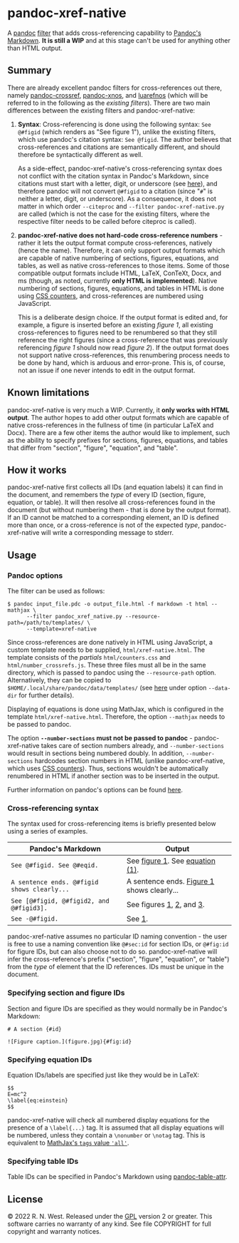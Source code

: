 # pandoc-xref-native

A [pandoc](https://pandoc.org/index.html) [filter](https://pandoc.org/filters.html) that adds cross-referencing capability to [Pandoc's Markdown](https://pandoc.org/MANUAL.html#pandocs-markdown). **It is still a WIP** and at this stage can't be used for anything other than HTML output.

## Summary

There are already excellent pandoc filters for cross-references out there, namely [pandoc-crossref](https://github.com/lierdakil/pandoc-crossref), [pandoc-xnos](https://github.com/tomduck/pandoc-xnos), and [luarefnos](https://github.com/tstenner/luarefnos) (which will be referred to in the following as the *existing filters*). There are two main differences between the existing filters and pandoc-xref-native:

1. **Syntax**: Cross-referencing is done using the following syntax: `See @#figid` (which renders as "See figure 1"), unlike the existing filters, which use pandoc's citation syntax: `See @figid`. The author believes that cross-references and citations are semantically different, and should therefore be syntactically different as well.<div></div>
As a side-effect, pandoc-xref-native's cross-referencing syntax does not conflict with the citation syntax in Pandoc's Markdown, since citations must start with a letter, digit, or underscore (see [here](https://pandoc.org/MANUAL.html#citation-syntax)), and therefore pandoc will not convert `@#figid` to a citation (since "`#`" is neither a letter, digit, or underscore). As a consequence, it does not matter in which order `--citeproc` and `--filter pandoc-xref-native.py` are called (which is not the case for the existing filters, where the respective filter needs to be called before citeproc is called).


2. **pandoc-xref-native does not hard-code cross-reference numbers** - rather it lets the output format compute cross-references, natively (hence the name). Therefore, it can only support output formats which are capable of native numbering of sections, figures, equations, and tables, as well as native cross-references to those items. Some of those compatible output formats include HTML, LaTeX, ConTeXt, Docx, and ms (though, as noted, currently **only HTML is implemented**). Native numbering of sections, figures, equations, and tables in HTML is done using [CSS counters](https://developer.mozilla.org/en-US/docs/Web/CSS/CSS_Counter_Styles/Using_CSS_counters), and cross-references are numbered using JavaScript.<div></div>
This is a deliberate design choice. If the output format is edited and, for example, a figure is inserted before an existing *figure 1*, all existing cross-references to figures need to be renumbered so that they still reference the right figures (since a cross-reference that was previously referencing *figure 1* should now read *figure 2*). If the output format does not support native cross-references, this renumbering process needs to be done by hand, which is arduous and error-prone. This is, of course, not an issue if one never intends to edit in the output format.


## Known limitations

pandoc-xref-native is very much a WIP. Currently, it **only works with HTML output**. The author hopes to add other output formats which are capable of native cross-references in the fullness of time (in particular LaTeX and Docx). There are a few other items the author would like to implement, such as the ability to specify prefixes for sections, figures, equations, and tables that differ from "section", "figure", "equation", and "table".


## How it works

pandoc-xref-native first collects all IDs (and equation labels) it can find in the document, and remembers the *type* of every ID (section, figure, equation, or table). It will then resolve all cross-references found in the document (but without numbering them - that is done by the output format). If an ID cannot be matched to a corresponding element, an ID is defined more than once, or a cross-reference is not of the expected *type*, pandoc-xref-native will write a corresponding message to stderr.


## Usage

### Pandoc options

The filter can be used as follows:
```
$ pandoc input_file.pdc -o output_file.html -f markdown -t html --mathjax \
      --filter pandoc_xref_native.py --resource-path=/path/to/templates/ \
      --template=xref-native
```
Since cross-references are done natively in HTML using JavaScript, a custom template needs to be supplied, `html/xref-native.html`. The template consists of the *partials* `html/counters.css` and `html/number_crossrefs.js`. These three files must all be in the same directory, which is passed to pandoc using the `--resource-path` option. Alternatively, they can be copied to `$HOME/.local/share/pandoc/data/templates/` (see [here](https://pandoc.org/MANUAL.html#general-options) under option `--data-dir` for further details).

Displaying of equations is done using MathJax, which is configured in the template `html/xref-native.html`. Therefore, the option `--mathjax` needs to be passed to pandoc.

The option **`--number-sections` must not be passed to pandoc** - pandoc-xref-native takes care of section numbers already, and `--number-sections` would result in sections being numbered doubly. In addition, `--number-sections` hardcodes section numbers in HTML (unlike pandoc-xref-native, which uses [CSS counters](https://developer.mozilla.org/en-US/docs/Web/CSS/CSS_Counter_Styles/Using_CSS_counters)). Thus, sections wouldn't be automatically renumbered in HTML if another section was to be inserted in the output.

Further information on pandoc's options can be found [here](https://pandoc.org/MANUAL.html#options).

### Cross-referencing syntax

The syntax used for cross-referencing items is briefly presented below using a series of examples.

| Pandoc's Markdown | Output |
| --- | --- |
| `See @#figid. See @#eqid.` | See [figure 1](#). See [equation (1)](#). |
| `A sentence ends. @#figid shows clearly...` | A sentence ends. [Figure 1](#) shows clearly... |
| `See [@#figid, @#figid2, and @#figid3].` | See figures [1](#), [2](#), and [3](#). |
| `See -@#figid.` | See [1](). |

pandoc-xref-native assumes no particular ID naming convention - the user is free to use a naming convention like `@#sec:id` for section IDs, or `@#fig:id` for figure IDs, but can also choose not to do so. pandoc-xref-native will infer the cross-reference's prefix ("section", "figure", "equation", or "table") from the *type* of element that the ID references. IDs must be unique in the document.

### Specifying section and figure IDs

Section and figure IDs are specified as they would normally be in Pandoc's Markdown:
```
# A section {#id}

![Figure caption.](figure.jpg){#fig:id}
```

### Specifying equation IDs

Equation IDs/labels are specified just like they would be in LaTeX:
```
$$
E=mc^2
\label{eq:einstein}
$$
```
pandoc-xref-native will check all numbered display equations for the presence of a `\label{...}` tag. It is assumed that all display equations will be numbered, unless they contain a `\nonumber` or `\notag` tag. This is equivalent to [MathJax's `tags` value `'all'`](https://docs.mathjax.org/en/latest/input/tex/eqnumbers.html).

### Specifying table IDs

Table IDs can be specified in Pandoc's Markdown using [pandoc-table-attr](https://github.com/rnwst/pandoc-table-attr).

## License

© 2022 R. N. West. Released under the [GPL](https://www.gnu.org/licenses/old-licenses/gpl-2.0.html) version 2 or greater. This software carries no warranty of any kind. See file COPYRIGHT for full copyright and warranty notices.
